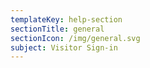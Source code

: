 ```yaml
---
templateKey: help-section
sectionTitle: general
sectionIcon: /img/general.svg
subject: Visitor Sign-in
---
```


